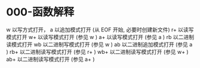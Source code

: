 # 000-函数解释

w 以写方式打开， a 以追加模式打开 \(从 EOF 开始, 必要时创建新文件\) r+ 以读写模式打开 w+ 以读写模式打开 \(参见 w \) a+ 以读写模式打开 \(参见 a \) rb 以二进制读模式打开 wb 以二进制写模式打开 \(参见 w \) ab 以二进制追加模式打开 \(参见 a \) rb+ 以二进制读写模式打开 \(参见 r+ \) wb+ 以二进制读写模式打开 \(参见 w+ \) ab+ 以二进制读写模式打开 \(参见 a+ \)

